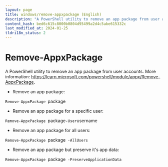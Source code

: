 ```yaml
---
layout: page
title: windows/remove-appxpackage (English)
description: "A PowerShell utility to remove an app package from user accounts."
content_hash: bed6c615c8000b0804d95499a2d4c5abe615332c
last_modified_at: 2024-01-25
tldri18n_status: 2
---
```

# Remove-AppxPackage

A PowerShell utility to remove an app package from user accounts.
More information: <https://learn.microsoft.com/powershell/module/appx/Remove-AppxPackage>.

- Remove an app package:

`Remove-AppxPackage `<span class="tldr-var badge badge-pill bg-dark-lm bg-white-dm text-white-lm text-dark-dm font-weight-bold">package</span>

- Remove an app package for a specific user:

`Remove-AppxPackage `<span class="tldr-var badge badge-pill bg-dark-lm bg-white-dm text-white-lm text-dark-dm font-weight-bold">package</span>` -User `<span class="tldr-var badge badge-pill bg-dark-lm bg-white-dm text-white-lm text-dark-dm font-weight-bold">username</span>

- Remove an app package for all users:

`Remove-AppxPackage `<span class="tldr-var badge badge-pill bg-dark-lm bg-white-dm text-white-lm text-dark-dm font-weight-bold">package</span>` -AllUsers`

- Remove an app package but preserve it's app data:

`Remove-AppxPackage `<span class="tldr-var badge badge-pill bg-dark-lm bg-white-dm text-white-lm text-dark-dm font-weight-bold">package</span>` -PreserveApplicationData`
